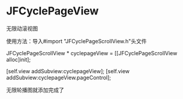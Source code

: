 # JFCyclePageView
无限动滚视图

使用方法：导入#import "JFCyclePageScrollView.h"头文件

JFCyclePageScrollView * cyclepageView = [[JFCyclePageScrollView alloc]init];

[self.view addSubview:cyclepageView];
[self.view addSubview:cyclepageView.pageControl];

无限轮播图就添加完成了
